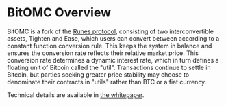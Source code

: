 BitOMC Overview
=======================

BitOMC is a fork of the [Runes protocol](https://docs.ordinals.com/runes.html), 
consisting of two interconvertible assets, Tighten and Ease, which users can 
convert between according to a constant function conversion rule. This keeps 
the system in balance and ensures the conversion rate reflects their relative 
market price. This conversion rate determines a dynamic interest rate, which in 
turn defines a floating unit of Bitcoin called the "util". Transactions continue 
to settle in Bitcoin, but parties seeking greater price stability may choose to 
denominate their contracts in "utils" rather than BTC or a fiat currency.

Technical details are available in [the whitepaper](https://bitomc.org/bitomc.pdf).